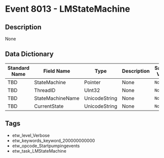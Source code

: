 # Event 8013 - LMStateMachine

## Description
None

## Data Dictionary
|Standard Name|Field Name|Type|Description|Sample Value|
|---|---|---|---|---|
|TBD|StateMachine|Pointer|None|`None`|
|TBD|ThreadID|UInt32|None|`None`|
|TBD|StateMachineName|UnicodeString|None|`None`|
|TBD|CurrentState|UnicodeString|None|`None`|

## Tags
* etw_level_Verbose
* etw_keywords_keyword_200000000000
* etw_opcode_Startpumpingevents
* etw_task_LMStateMachine